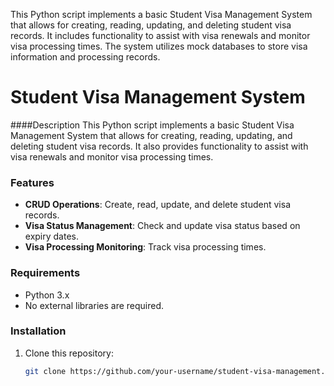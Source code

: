 This Python script implements a basic Student Visa Management System that allows for creating, reading, updating, and deleting student visa records. It includes functionality to assist with visa renewals and monitor visa processing times. The system utilizes mock databases to store visa information and processing records.
# Student Visa Management System

####Description
This Python script implements a basic Student Visa Management System that allows for creating, reading, updating, and deleting student visa records. It also provides functionality to assist with visa renewals and monitor visa processing times.

### Features
- **CRUD Operations**: Create, read, update, and delete student visa records.
- **Visa Status Management**: Check and update visa status based on expiry dates.
- **Visa Processing Monitoring**: Track visa processing times.

### Requirements
- Python 3.x
- No external libraries are required.

### Installation
1. Clone this repository:
   ```bash
   git clone https://github.com/your-username/student-visa-management.git
